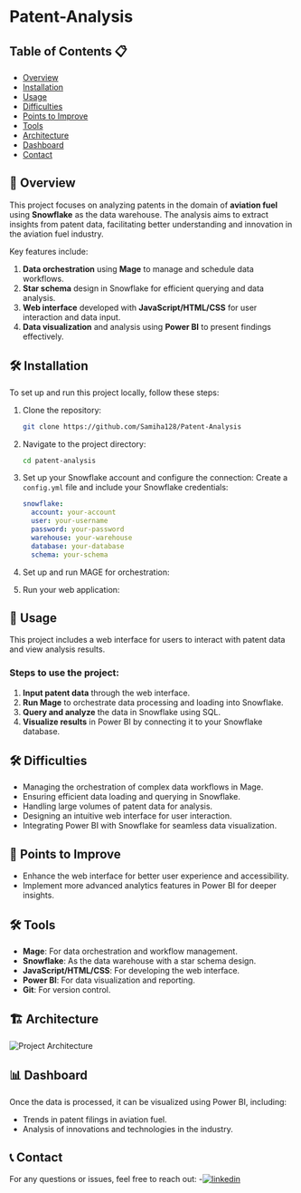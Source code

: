 # Patent-Analysis

## Table of Contents 📋
- [Overview](#overview)
- [Installation](#installation)
- [Usage](#usage)
- [Difficulties](#difficulties)
- [Points to Improve](#points-to-improve)
- [Tools](#tools)
- [Architecture](#architecture)
- [Dashboard](#dashboard)
- [Contact](#contact)

## 🚀 Overview
This project focuses on analyzing patents in the domain of **aviation fuel** using **Snowflake** as the data warehouse. The analysis aims to extract insights from patent data, facilitating better understanding and innovation in the aviation fuel industry.

Key features include:
1. **Data orchestration** using **Mage** to manage and schedule data workflows.
2. **Star schema** design in Snowflake for efficient querying and data analysis.
3. **Web interface** developed with **JavaScript/HTML/CSS** for user interaction and data input.
4. **Data visualization** and analysis using **Power BI** to present findings effectively.

## 🛠️ Installation
To set up and run this project locally, follow these steps:

1. Clone the repository:
    ```bash
    git clone https://github.com/Samiha128/Patent-Analysis
    ```
2. Navigate to the project directory:
    ```bash
    cd patent-analysis
    ```


3. Set up your Snowflake account and configure the connection:
    Create a `config.yml` file and include your Snowflake credentials:
    ```yaml
    snowflake:
      account: your-account
      user: your-username
      password: your-password
      warehouse: your-warehouse
      database: your-database
      schema: your-schema
    ```

4. Set up and run MAGE for orchestration:
    

5. Run your web application:
   

## 🚀 Usage
This project includes a web interface for users to interact with patent data and view analysis results.

### Steps to use the project:

1. **Input patent data** through the web interface.
2. **Run Mage** to orchestrate data processing and loading into Snowflake.
3. **Query and analyze** the data in Snowflake using SQL.
4. **Visualize results** in Power BI by connecting it to your Snowflake database.

## 🛠️ Difficulties
- Managing the orchestration of complex data workflows in Mage.
- Ensuring efficient data loading and querying in Snowflake.
- Handling large volumes of patent data for analysis.
- Designing an intuitive web interface for user interaction.
- Integrating Power BI with Snowflake for seamless data visualization.

## 🔧 Points to Improve
- Enhance the web interface for better user experience and accessibility.
- Implement more advanced analytics features in Power BI for deeper insights.

## 🛠 Tools
- **Mage**: For data orchestration and workflow management.
- **Snowflake**: As the data warehouse with a star schema design.
- **JavaScript/HTML/CSS**: For developing the web interface.
- **Power BI**: For data visualization and reporting.
- **Git**: For version control.

## 🏗 Architecture


![Project Architecture](path_to_your_architecture_diagram.png)

## 📊 Dashboard
Once the data is processed, it can be visualized using Power BI, including:
- Trends in patent filings in aviation fuel.
- Analysis of innovations and technologies in the industry.

## 📞 Contact
For any questions or issues, feel free to reach out:
-[![linkedin](https://img.shields.io/badge/linkedin-0A66C2?style=for-the-badge&logo=linkedin&logoColor=white)](https://www.linkedin.com/in/samiha-el-mansouri-27505b250/)
